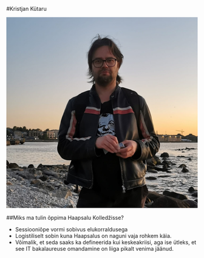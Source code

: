 #Kristjan Kütaru

![otsevaade](https://github.com/kusti85/sandbox/blob/main/images/mian.jpg)

##Miks ma tulin õppima Haapsalu Kolledžisse?

* Sessiooniõpe vormi sobivus elukorraldusega
* Logistiliselt sobin kuna Haapsalus on naguni vaja rohkem käia.
* Võimalik, et seda saaks ka defineerida kui keskeakriisi, aga ise ütleks, et see IT bakalaureuse omandamine on liiga pikalt venima jäänud.

